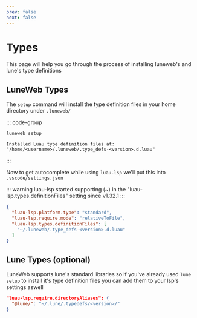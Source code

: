 ```yaml
---
prev: false
next: false
---
```


# Types

This page will help you go through the process of installing
luneweb's and lune's type definitions

## LuneWeb Types

The `setup` command will install the type definition files in your home directory
under `.luneweb/`

::: code-group

```shell
luneweb setup
```

```shell [output]
Installed Luau type definition files at: "/home/<username>/.luneweb/.type_defs-<version>.d.luau"
```

:::

Now to get autocomplete while using `luau-lsp` we'll put this into `.vscode/settings.json`

::: warning
luau-lsp started supporting (~)
in the "luau-lsp.types.definitionFiles" setting since v1.32.1
:::

```json
{
  "luau-lsp.platform.type": "standard",
  "luau-lsp.require.mode": "relativeToFile",
  "luau-lsp.types.definitionFiles": [
    "~/.luneweb/.type_defs-<version>.d.luau"
  ]
}
```

## Lune Types (optional)

LuneWeb supports lune's standard libraries
so if you've already used `lune setup` to install it's type definition files
you can add them to your lsp's settings aswell

```json
"luau-lsp.require.directoryAliases": {
  "@lune/": "~/.lune/.typedefs/<version>/"
}
```
